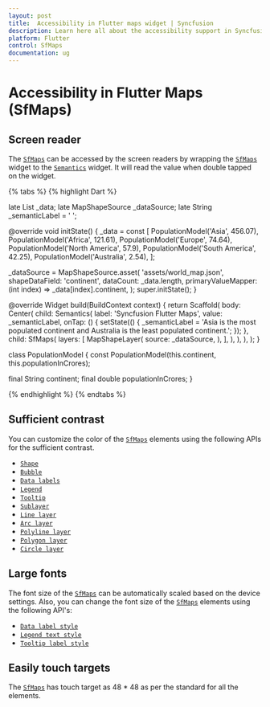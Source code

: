 ```yaml
---
layout: post
title:  Accessibility in Flutter maps widget | Syncfusion
description: Learn here all about the accessibility support in Syncfusion Flutter maps (SfMaps) widget and how to customize it.
platform: Flutter
control: SfMaps
documentation: ug
---
```


# Accessibility in Flutter Maps (SfMaps)

## Screen reader

The [`SfMaps`](https://pub.dev/documentation/syncfusion_flutter_maps/latest/maps/SfMaps-class.html) can be accessed by the screen readers by wrapping the [`SfMaps`](https://pub.dev/documentation/syncfusion_flutter_maps/latest/maps/SfMaps-class.html) widget to the [`Semantics`](https://api.flutter.dev/flutter/widgets/Semantics-class.html) widget. It will read the value when double tapped on the widget.

{% tabs %}
{% highlight Dart %}

late List<PopulationModel> _data;
late MapShapeSource _dataSource;
late String _semanticLabel = ' ';

@override
void initState() {
  _data = const <PopulationModel>[
    PopulationModel('Asia', 456.07),
    PopulationModel('Africa', 121.61),
    PopulationModel('Europe', 74.64),
    PopulationModel('North America', 57.9),
    PopulationModel('South America', 42.25),
    PopulationModel('Australia', 2.54),
  ];

  _dataSource = MapShapeSource.asset(
    'assets/world_map.json',
    shapeDataField: 'continent',
    dataCount: _data.length,
    primaryValueMapper: (int index) => _data[index].continent,
   );
   super.initState();
}

@override
Widget build(BuildContext context) {
  return Scaffold(
     body: Center(
        child: Semantics(
          label: 'Syncfusion Flutter Maps',
          value: _semanticLabel,
          onTap: () {
            setState(() {
              _semanticLabel =
                  'Asia is the most populated continent and Australia is the least populated continent.';
            });
          },
          child: SfMaps(
            layers: <MapLayer>[
              MapShapeLayer(
                source: _dataSource,
              ),
            ],
          ),
        ),
      ),
   );
}

class PopulationModel {
  const PopulationModel(this.continent, this.populationInCrores);

  final String continent;
  final double populationInCrores;
}

{% endhighlight %}
{% endtabs %}

## Sufficient contrast

You can customize the color of the [`SfMaps`](https://pub.dev/documentation/syncfusion_flutter_maps/latest/maps/SfMaps-class.html) elements using the following APIs for the sufficient contrast.

* [`Shape`](https://help.syncfusion.com/flutter/maps/shape#shape-color)
* [`Bubble`](https://help.syncfusion.com/flutter/maps/bubble#color)
* [`Data labels`](https://help.syncfusion.com/flutter/maps/data-labels#appearance-customization)
* [`Legend`](https://help.syncfusion.com/flutter/maps/legend#icon-and-text-customization)
* [`Tooltip`](https://help.syncfusion.com/flutter/maps/tooltip#appearance-customization)
* [`Sublayer`](https://help.syncfusion.com/flutter/maps/shape-sublayer#color-and-stroke-color)
* [`Line layer`](https://help.syncfusion.com/flutter/maps/vector-layers/line-layer#color)
* [`Arc layer`](https://help.syncfusion.com/flutter/maps/vector-layers/arc-layer#color)
* [`Polyline layer`](https://help.syncfusion.com/flutter/maps/vector-layers/polyline-layer#color)
* [`Polygon layer`](https://help.syncfusion.com/flutter/maps/vector-layers/polygon-layer#fill-color)
* [`Circle layer`](https://help.syncfusion.com/flutter/maps/vector-layers/circle-layer#fill-color)

## Large fonts

The font size of the [`SfMaps`](https://pub.dev/documentation/syncfusion_flutter_maps/latest/maps/SfMaps-class.html) can be automatically scaled based on the device settings. Also, you can change the font size of the [`SfMaps`](https://pub.dev/documentation/syncfusion_flutter_maps/latest/maps/SfMaps-class.html) elements using the following API's:

* [`Data label style`](https://help.syncfusion.com/flutter/maps/data-labels#appearance-customization)
* [`Legend text style`](https://help.syncfusion.com/flutter/maps/legend#text-style)
* [`Tooltip label style`](https://help.syncfusion.com/flutter/maps/tooltip#tooltip-for-the-shapes)

## Easily touch targets

The [`SfMaps`](https://pub.dev/documentation/syncfusion_flutter_maps/latest/maps/SfMaps-class.html) has touch target as 48 * 48 as per the standard for all the elements.
